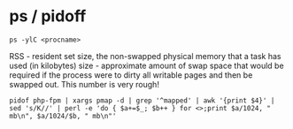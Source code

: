 ps / pidoff
==




`ps -ylC <procname>`  


RSS - resident set size, the non-swapped physical memory that a task has used (in kilobytes)
size - approximate amount of swap space that would be required if the process were to dirty all writable pages and then be swapped out. This number is very rough!

`pidof php-fpm | xargs pmap -d | grep '^mapped' | awk '{print $4}' | sed 's/K//' | perl -e 'do { $a+=$_; $b++ } for <>;print $a/1024, " mb\n", $a/1024/$b, " mb\n"'`